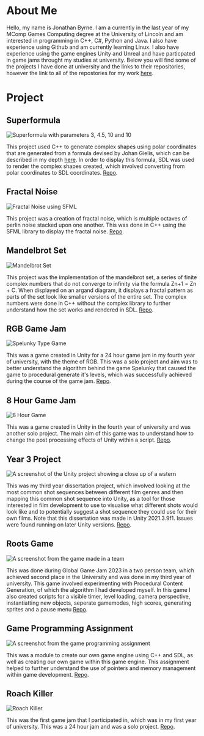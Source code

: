 # About Me
Hello, my name is Jonathan Byrne. I am a currently in the last year of my MComp Games Computing degree at the University of Lincoln and am interested in programming in C++, C#, Python and Java. I also have experience using Github and am currently learning Linux. I also have experience using the game engines Unity and Unreal and have particpated in game jams throught my studies at university. Below you will find some of the projects I have done at university and the links to their repositories, however the link to all of the repostories for my work [here](https://github.com/JonBYR).

# Project

## Superformula
![Superformula with parameters 3, 4.5, 10 and 10](/assets/SuperformulaWeb.png)

This project used C++ to generate complex shapes using polar coordinates that are generated from a formula devised by Johan Gielis, which can be described in my depth [here](https://en.wikipedia.org/wiki/Superformula). In order to display this formula, SDL was used to render the complex shapes created, which involved converting from polar coordinates to SDL coordinates. [Repo](https://github.com/JonBYR/Superformula).

## Fractal Noise
![Fractal Noise using SFML](/assets/Fractal.png)

This project was a creation of fractal noise, which is multiple octaves of perlin noise stacked upon one another. This was done in C++ using the SFML library to display the fractal noise. [Repo](https://github.com/JonBYR/Fractal-Noise).

## Mandelbrot Set
![Mandelbrot Set](/assets/Mandelbrot.png)

This project was the implementation of the mandelbrot set, a series of finite complex numbers that do not converge to infinity via the formula Zn+1 = Zn + C. When displayed on an argand diagram, it displays a fractal pattern as parts of the set look like smaller versions of the entire set. The complex numbers were done in C++ without the complex library to further understand how the set works and rendered in SDL. [Repo](https://github.com/JonBYR/MandelbrotSet).

## RGB Game Jam
![Spelunky Type Game](/assets/RGBGameScreenshot.png)

This was a game created in Unity for a 24 hour game jam in my fourth year of university, with the theme of RGB. This was a solo project and aim was to better understand the algorithm behind the game Spelunky that caused the game to procedural generate it's levels, which was successfully achieved during the course of the game jam. [Repo](https://github.com/JonBYR/RGB-Game-Jam).

## 8 Hour Game Jam
![8 Hour Game](/assets/8HourGameJam2023.png)

This was a game created in Unity in the fourth year of university and was another solo project. The main aim of this game was to understand how to change the post processing effects of Unity within a script. [Repo](https://github.com/JonBYR/8HourGameJam2023/tree/main).

## Year 3 Project
![A screenshot of the Unity project showing a close up of a wstern](/assets/Year3Project.png)

This was my third year dissertation project, which involved looking at the most common shot sequences between different film genres and then mapping this common shot sequence into Unity, as a tool for those interested in film development to use to visualise what different shots would look like and to potentially suggest a shot sequence they could use for their own films. Note that this dissertation was made in Unity 2021.3.9f1. Issues were found running on later Unity versions. [Repo](https://github.com/JonBYR/Year3Project).

## Roots Game
![A screenshot from the game made in a team](/assets/RootsGame.png)

This was done during Global Game Jam 2023 in a two person team, which achieved second place in the University and was done in my third year of university. This game involved experimenting with Procedural Content Generation, of which the algorithm I had developed myself. In this game I also created scripts for a visible timer, level loading, camera perspective, instantiatting new objects, seperate gamemodes, high scores, generating sprites and a pause menu [Repo](https://github.com/JonBYR/RootsGame/tree/main).

## Game Programming Assignment
![A screenshot from the game programming assignment](/assets/GameProgramming.png)

This was a module to create our own game engine using C++ and SDL, as well as creating our own game within this game engine. This assignment helped to further understand the use of pointers and memory management within game development. [Repo](https://github.com/JonBYR/GameProgrammingAssignment).

## Roach Killer
![Roach Killer](/assets/RoachKiller.png)

This was the first game jam that I participated in, which was in my first year of university. This was a 24 hour jam and was a solo project. [Repo](https://github.com/JonBYR/Roach-Killer).
